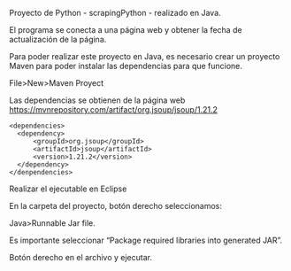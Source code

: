 Proyecto de Python - scrapingPython - realizado en Java.

El programa se conecta a una página web y obtener la fecha de actualización de la página.

Para poder realizar este proyecto en Java, es necesario crear un proyecto Maven para poder instalar las dependencias para que funcione.

File>New>Maven Proyect

Las dependencias se obtienen de la página web https://mvnrepository.com/artifact/org.jsoup/jsoup/1.21.2  

  ```
  <dependencies>
    <dependency>
        <groupId>org.jsoup</groupId>
        <artifactId>jsoup</artifactId>
        <version>1.21.2</version>
    </dependency>
  </denpendencies>
  ```
 
 Realizar el ejecutable en Eclipse

En la carpeta del proyecto, botón derecho seleccionamos:  

Java>Runnable Jar file.
 
Es importante seleccionar “Package required libraries into generated JAR”.

Botón derecho en el archivo y ejecutar. 